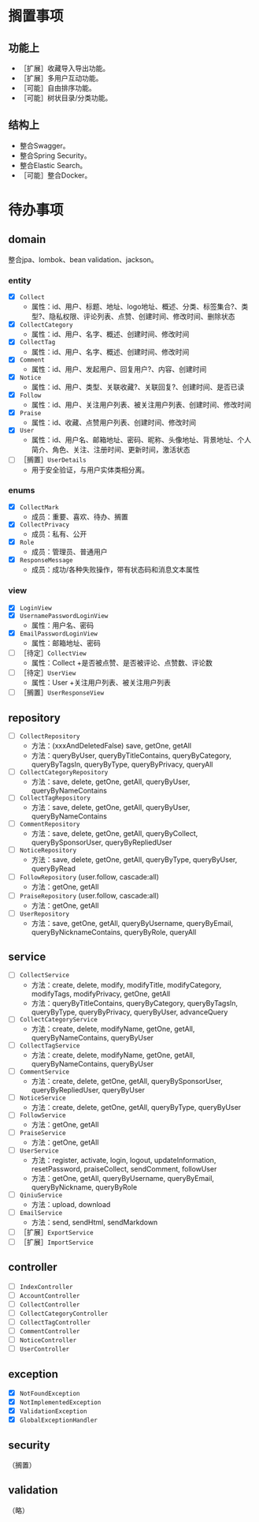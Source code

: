 # 搁置事项

## 功能上

* ［扩展］收藏导入导出功能。
* ［扩展］多用户互动功能。
* ［可能］自由排序功能。
* ［可能］树状目录/分类功能。

## 结构上

* 整合Swagger。
* 整合Spring Security。
* 整合Elastic Search。
* ［可能］整合Docker。

# 待办事项

## domain

整合jpa、lombok、bean validation、jackson。 

### entity

* [X] `Collect` 
    * 属性：id、用户、标题、地址、logo地址、概述、分类、标签集合?、类型?、隐私权限、评论列表、点赞、创建时间、修改时间、删除状态
* [X] `CollectCategory` 
    * 属性：id、用户、名字、概述、创建时间、修改时间
* [X] `CollectTag`
    * 属性：id、用户、名字、概述、创建时间、修改时间
* [X] `Comment`
    * 属性：id、用户、发起用户、回复用户?、内容、创建时间
* [X] `Notice`
    * 属性：id、用户、类型、关联收藏?、关联回复?、创建时间、是否已读
* [X] `Follow`
    * 属性：id、用户、关注用户列表、被关注用户列表、创建时间、修改时间
* [X] `Praise`
    * 属性：id、收藏、点赞用户列表、创建时间、修改时间
* [X] `User`
    * 属性：id、用户名、邮箱地址、密码、昵称、头像地址、背景地址、个人简介、角色、关注、注册时间、更新时间，激活状态
* [ ] ［搁置］`UserDetails`
    * 用于安全验证，与用户实体类相分离。

### enums

* [X] `CollectMark`
    * 成员：重要、喜欢、待办、搁置
* [X] `CollectPrivacy`
    * 成员：私有、公开
* [X] `Role`
    * 成员：管理员、普通用户
* [X] `ResponseMessage`
    * 成员：成功/各种失败操作，带有状态码和消息文本属性

### view

* [X] `LoginView`
* [X] `UsernamePasswordLoginView`
    * 属性：用户名、密码
* [X] `EmailPasswordLoginView`
    * 属性：邮箱地址、密码
* [ ] ［待定］`CollectView`
    * 属性：Collect +是否被点赞、是否被评论、点赞数、评论数
* [ ] ［待定］`UserView`
    * 属性：User +关注用户列表、被关注用户列表
* [ ] ［搁置］`UserResponseView`

## repository

* [ ] `CollectRepository`
    * 方法：(xxxAndDeletedFalse) save, getOne, getAll
    * 方法：queryByUser, queryByTitleContains, queryByCategory, queryByTagsIn, queryByType, queryByPrivacy, queryAll
* [ ] `CollectCategoryRepository`
    * 方法：save, delete, getOne, getAll, queryByUser, queryByNameContains
* [ ] `CollectTagRepository`
    * 方法：save, delete, getOne, getAll, queryByUser, queryByNameContains
* [ ] `CommentRepository`
    * 方法：save, delete, getOne, getAll, queryByCollect, queryBySponsorUser, queryByRepliedUser
* [ ] `NoticeRepository`
    * 方法：save, delete, getOne, getAll, queryByType, queryByUser, queryByRead
* [ ] `FollowRepository` (user.follow, cascade:all)
    * 方法：getOne, getAll
* [ ] `PraiseRepository` (user.follow, cascade:all)
    * 方法：getOne, getAll
* [ ] `UserRepository`
    * 方法：save, getOne, getAll, queryByUsername, queryByEmail, queryByNicknameContains, queryByRole, queryAll
    
## service

* [ ] `CollectService`
    * 方法：create, delete, modify, modifyTitle,  modifyCategory, modifyTags, modifyPrivacy, getOne, getAll 
    * 方法：queryByTitleContains, queryByCategory, queryByTagsIn, queryByType, queryByPrivacy, queryByUser, advanceQuery
* [ ] `CollectCategoryService`
    * 方法：create, delete, modifyName, getOne, getAll, queryByNameContains, queryByUser
* [ ] `CollectTagService`
    * 方法：create, delete, modifyName, getOne, getAll, queryByNameContains, queryByUser
* [ ] `CommentService`
    * 方法：create, delete, getOne, getAll, queryBySponsorUser, queryByRepliedUser, queryByUser
* [ ] `NoticeService`
    * 方法：create, delete, getOne, getAll, queryByType, queryByUser
* [ ] `FollowService`
    * 方法：getOne, getAll
* [ ] `PraiseService`
    * 方法：getOne, getAll
* [ ] `UserService`
    * 方法：register, activate, login, logout, updateInformation, resetPassword, praiseCollect, sendComment, followUser 
    * 方法：getOne, getAll, queryByUsername, queryByEmail, queryByNickname, queryByRole
* [ ] `QiniuService`
    * 方法：upload, download
* [ ] `EmailService`
    * 方法：send, sendHtml, sendMarkdown
* [ ] ［扩展］`ExportService`
* [ ] ［扩展］`ImportService`

## controller

* [ ] `IndexController`
* [ ] `AccountController`
* [ ] `CollectController`
* [ ] `CollectCategoryController`
* [ ] `CollectTagController`
* [ ] `CommentController`
* [ ] `NoticeController`
* [ ] `UserController`

## exception

* [X] `NotFoundException`
* [X] `NotImplementedException`
* [X] `ValidationException`
* [X] `GlobalExceptionHandler`

## security

（搁置）

## validation

（略）

